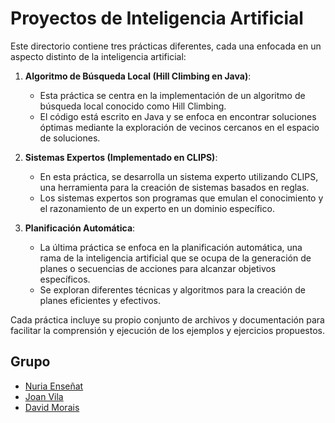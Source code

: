 # Proyectos de Inteligencia Artificial

Este directorio contiene tres prácticas diferentes, cada una enfocada en un aspecto distinto de la inteligencia artificial:

1. **Algoritmo de Búsqueda Local (Hill Climbing en Java)**:
   - Esta práctica se centra en la implementación de un algoritmo de búsqueda local conocido como Hill Climbing.
   - El código está escrito en Java y se enfoca en encontrar soluciones óptimas mediante la exploración de vecinos cercanos en el espacio de soluciones.

2. **Sistemas Expertos (Implementado en CLIPS)**:
   - En esta práctica, se desarrolla un sistema experto utilizando CLIPS, una herramienta para la creación de sistemas basados en reglas.
   - Los sistemas expertos son programas que emulan el conocimiento y el razonamiento de un experto en un dominio específico.

3. **Planificación Automática**:
   - La última práctica se enfoca en la planificación automática, una rama de la inteligencia artificial que se ocupa de la generación de planes o secuencias de acciones para alcanzar objetivos específicos.
   - Se exploran diferentes técnicas y algoritmos para la creación de planes eficientes y efectivos.

Cada práctica incluye su propio conjunto de archivos y documentación para facilitar la comprensión y ejecución de los ejemplos y ejercicios propuestos.

## Grupo

- [Nuria Enseñat](https://github.com/nuriaensenat)
- [Joan Vila](https://github.com/vilavilla)
- [David Morais](https://github.com/d1mo22)